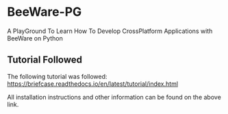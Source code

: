 # BeeWare-PG

A PlayGround To Learn How To Develop CrossPlatform Applications with BeeWare on Python

## Tutorial Followed

The following tutorial was followed: https://briefcase.readthedocs.io/en/latest/tutorial/index.html

All installation instructions and other information can be found on the above link.
